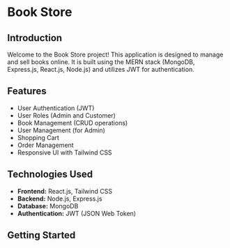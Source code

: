 # Book Store

## Introduction

Welcome to the Book Store project! This application is designed to manage and sell books online. It is built using the MERN stack (MongoDB, Express.js, React.js, Node.js) and utilizes JWT for authentication.

## Features

- User Authentication (JWT)
- User Roles (Admin and Customer)
- Book Management (CRUD operations)
- User Management (for Admin)
- Shopping Cart
- Order Management
- Responsive UI with Tailwind CSS

## Technologies Used

- **Frontend:** React.js, Tailwind CSS
- **Backend:** Node.js, Express.js
- **Database:** MongoDB
- **Authentication:** JWT (JSON Web Token)

## Getting Started


